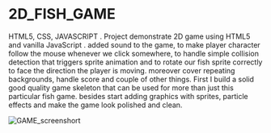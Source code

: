 # 2D_FISH_GAME
HTML5, CSS, JAVASCRIPT .
Project demonstrate 2D game using HTML5 and vanilla JavaScript . added sound to the game, to make player character follow the mouse whenever we click somewhere, to handle simple collision detection that triggers sprite animation and to rotate our fish sprite correctly to face the direction the player is moving. moreover cover repeating backgrounds, handle score and couple of other things. First I build a solid good quality game skeleton that can be used for more than just this particular fish game. besides start adding graphics with sprites, particle effects and make the game look polished and clean.


![GAME_screenshort](https://user-images.githubusercontent.com/102806061/185623288-63fcf8b9-c4cd-4eb6-991e-da949c3434d4.png)
